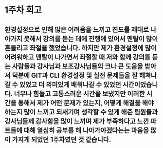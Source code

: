 # 1주차 회고
## 환경설정으로 인해 많은 어려움을 느끼고 진도를 제대로 나아가지 못해서 강의를 듣는 데에 진행에 있어서 멘탈이 많이 흔들리고 좌절을 했었습니다. 하지만 제가 환경설정에 많이 어려워하고 멘탈이 나가면서 좌절할 때 저와 함께 강의를 듣는 사람들과 강사님과 보조강사님들의 크나 큰 도움을 받아서 덕분에 GIT과 CLI 환경설정 및 실전 문제들을 잘 헤쳐나갈 수 있었고 더 의미있게 배워나갈 수 있었던 시간이었습니다. 너무나 힘들고 고통스러운 시간을 보냈지만 이러한 시간을 통해서 제가 어떤 문제가 있는지, 어떻게 해결을 해야하는지 많이 느끼고 되새기며 생각할 수 있게 해준 팀원들과 강사님들께 감사함을 많이 느끼며 제가 부족하다고 느낀 파트들에 대해 열심히 공부를 해 나아가야겠다는는 마음을 많이 가지게 되었던 1주차였던 것 같습니다.

